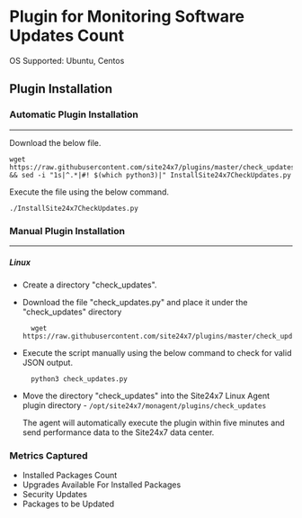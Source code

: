 # Plugin for Monitoring Software Updates Count

OS Supported: Ubuntu, Centos
## Plugin Installation

### Automatic Plugin Installation
---
Download the below file.
```
wget https://raw.githubusercontent.com/site24x7/plugins/master/check_updates/InstallSite24x7CheckUpdates.py && sed -i "1s|^.*|#! $(which python3)|" InstallSite24x7CheckUpdates.py
```

Execute the file using the below command.
```
./InstallSite24x7CheckUpdates.py
```
### Manual Plugin Installation
---
##### Linux 

- Create a directory "check_updates".

- Download the file "check_updates.py" and place it under the "check_updates" directory
  
		wget https://raw.githubusercontent.com/site24x7/plugins/master/check_updates/check_updates.py
  
  
- Execute the script manually using the below command to check for valid JSON output.

		python3 check_updates.py

- Move the directory "check_updates" into the Site24x7 Linux Agent plugin directory - `/opt/site24x7/monagent/plugins/check_updates`
	
  The agent will automatically execute the plugin within five minutes and send performance data to the Site24x7 data center.


### Metrics Captured

- Installed Packages Count
- Upgrades Available For Installed Packages
- Security Updates
- Packages to be Updated
